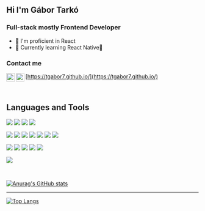## Hi I'm Gábor Tarkó 

### Full-stack mostly Frontend Developer

- 👀 I'm proficient in React
- 🌱 Currently learning React Native🌋

### Contact me
[https://tgabor7.github.io/](https://tgabor7.github.io/)
[<img align="left" alt="tgabor7 | LinkedIn" width="22px" src="https://simpleicons.org/icons/linkedin.svg" />][linkedin]
[<img align="left" alt="tgabor7 | Email" width="22px" src="https://simpleicons.org/icons/gmail.svg" />][email]

<br />

## Languages and Tools

![](https://img.shields.io/badge/OS-Windows/Linux-informational?style=flat&logo=Linux&logoColor=white&color=2bbc8a)
![](https://img.shields.io/badge/Editor-VisualStudioCode-informational?style=flat&logo=visualstudiocode&logoColor=white&color=2bbc8a)
![](https://img.shields.io/badge/Editor-VisualStudio-informational?style=flat&logo=visualstudiocode&logoColor=white&color=2bbc8a)
![](https://img.shields.io/badge/Editor-Vim-informational?style=flat&logo=vim&logoColor=white&color=2bbc8a)

![](https://img.shields.io/badge/Code-C++-informational?style=flat&logo=cplusplus&logoColor=white&color=2bbc8a)
![](https://img.shields.io/badge/Code-Javascript-informational?style=flat&logo=javascript&logoColor=white&color=2bbc8a)
![](https://img.shields.io/badge/Code-HTML-informational?style=flat&logo=html&logoColor=white&color=2bbc8a)
![](https://img.shields.io/badge/Code-CSS-informational?style=flat&logo=css&logoColor=white&color=2bbc8a)
![](https://img.shields.io/badge/Code-SASS-informational?style=flat&logo=sass&logoColor=white&color=2bbc8a)
![](https://img.shields.io/badge/Code-Python-informational?style=flat&logo=python&logoColor=white&color=2bbc8a)
![](https://img.shields.io/badge/Code-Java-informational?style=flat&logo=java&logoColor=white&color=2bbc8a)

![](https://img.shields.io/badge/Code-Reactjs-informational?style=flat&logo=react&logoColor=white&color=2bbc8a)
![](https://img.shields.io/badge/Code-Nodejs-informational?style=flat&logo=nodedotjs&logoColor=white&color=2bbc8a)
![](https://img.shields.io/badge/Code-OpenGL-informational?style=flat&logo=opengl&logoColor=white&color=2bbc8a)
![](https://img.shields.io/badge/Code-WebGL-informational?style=flat&logo=webgl&logoColor=white&color=2bbc8a)
![](https://img.shields.io/badge/Code-Vulkan-informational?style=flat&logo=vulkan&logoColor=white&color=2bbc8a)

![](https://img.shields.io/badge/Tools-Heroku-informational?style=flat&logo=heroku&logoColor=white&color=2bbc8a)

<br />

[![Anurag's GitHub stats](https://github-readme-stats.vercel.app/api?username=tgabor7)](https://github.com/anuraghazra/github-readme-stats)

---

[![Top Langs](https://github-readme-stats.vercel.app/api/top-langs/?username=tgabor7&layout=compact)](https://github.com/anuraghazra/github-readme-stats)

[linkedin]: https://www.linkedin.com/in/g%C3%A1bor-tark%C3%B3-8a0915205/
[email]: mailto:tgabor7@gmail.com
